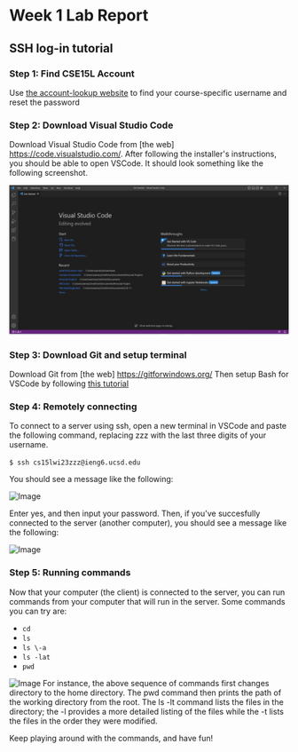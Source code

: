 # Week 1 Lab Report
## SSH log-in tutorial 

### Step 1: Find CSE15L Account
Use [the account-lookup website](https://sdacs.ucsd.edu/~icc/index.php) to find your course-specific username and reset the password

### Step 2: Download Visual Studio Code
Download Visual Studio Code from [the web] https://code.visualstudio.com/.
After following the installer's instructions, you should be able to open VSCode. It should look something
like the following screenshot.

![Image](VSCodeSS.png)

### Step 3: Download Git and setup terminal
Download Git from [the web] https://gitforwindows.org/
Then setup Bash for VSCode by following [this tutorial](https://stackoverflow.com/questions/42606837/how-do-i-use-bash-on-windows-from-the-visual-studio-code-integrated-terminal/50527994#50527994)

### Step 4: Remotely connecting
To connect to a server using ssh, open a new terminal in VSCode and paste the following command, replacing zzz with the last three digits of your username.

```$ ssh cs15lwi23zzz@ieng6.ucsd.edu```

You should see a message like the following:

![Image](AuthSS.png)

Enter yes, and then input your password. Then, if you've succesfully connected to the server (another computer), you should see a message like the following:

![Image](sshSS.png)

### Step 5: Running commands
Now that your computer (the client) is connected to the server, you can run commands from your computer that will run in the server.
Some commands you can try are:
- `cd`
- `ls`
- `ls \-a`
- `ls -lat`
- `pwd`

![Image](commandsSS.png)
For instance, the above sequence of commands first changes directory to the home directory. The pwd command then prints the path of the working directory from the root. The ls -lt command lists the files in the directory; the -l provides a more detailed listing of the files while the -t lists the files in the order they were modified.

Keep playing around with the commands, and have fun!
